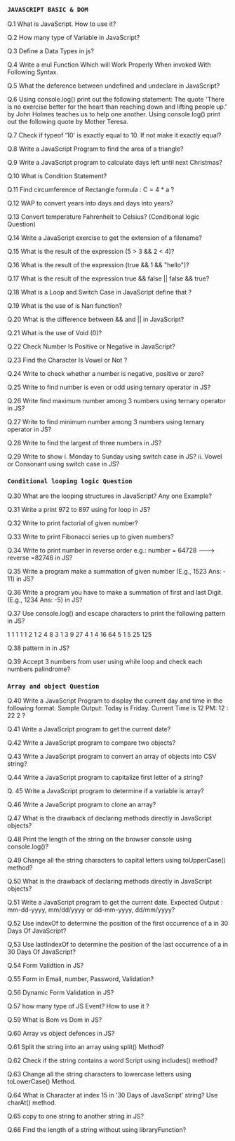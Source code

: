 ### ` JAVASCRIPT BASIC & DOM `

Q.1 What is JavaScript. How to use it?

Q.2 How many type of Variable in JavaScript?

Q.3 Define a Data Types in js?

Q.4 Write a mul Function Which will Work Properly When invoked With Following Syntax.

Q.5 What the deference between undefined and undeclare in JavaScript?

Q.6 Using console.log() print out the following statement: The quote 'There is no exercise
better for the heart than reaching down and lifting people up.' by John Holmes teaches us to
help one another. Using console.log() print out the following quote by Mother Teresa.

Q.7 Check if typeof '10' is exactly equal to 10. If not make it exactly equal?

Q.8 Write a JavaScript Program to find the area of a triangle?

Q.9 Write a JavaScript program to calculate days left until next Christmas?

Q.10 What is Condition Statement?

Q.11 Find circumference of Rectangle formula : C = 4 * a ?

Q.12 WAP to convert years into days and days into years?

Q.13 Convert temperature Fahrenheit to Celsius? (Conditional logic Question)

Q.14 Write a JavaScript exercise to get the extension of a filename?

Q.15 What is the result of the expression (5 > 3 && 2 < 4)?

Q.16 What is the result of the expression (true && 1 && "hello")?

Q.17 What is the result of the expression true && false || false && true?

Q.18 What is a Loop and Switch Case in JavaScript define that ?

Q.19 What is the use of is Nan function?

Q.20 What is the difference between && and || in JavaScript?

Q.21 What is the use of Void (0)?

Q.22 Check Number Is Positive or Negative in JavaScript?

Q.23 Find the Character Is Vowel or Not ?

Q.24 Write to check whether a number is negative, positive or zero?

Q.25 Write to find number is even or odd using ternary operator in JS?

Q.26 Write find maximum number among 3 numbers using ternary operator in JS?

Q.27 Write to find minimum number among 3 numbers using ternary operator in JS? 

Q.28 Write to find the largest of three numbers in JS?

Q.29 Write to show
i. Monday to Sunday using switch case in JS?
ii. Vowel or Consonant using switch case in JS?

### `Conditional looping logic Question`

Q.30 What are the looping structures in JavaScript? Any one Example?

Q.31 Write a print 972 to 897 using for loop in JS?

Q.32 Write to print factorial of given number?

Q.33 Write to print Fibonacci series up to given numbers?

Q.34 Write to print number in reverse order e.g.: number = 64728 ---> reverse =82746 in JS?

Q.35 Write a program make a summation of given number (E.g., 1523 Ans: - 11) in JS?

Q.36 Write a program you have to make a summation of first and last Digit. (E.g., 1234 Ans: -5) in JS?

Q.37 Use console.log() and escape characters to print the following pattern in JS?

1 1 1 1 1
2 1 2 4 8
3 1 3 9 27
4 1 4 16 64
5 1 5 25 125

Q.38  pattern in  in JS?

Q.39 Accept 3 numbers from user using while loop and check each numbers palindrome? 

### `Array and object Question`

Q.40 Write a JavaScript Program to display the current day and time in the following format.
Sample Output: Today is Friday. Current Time is 12 PM: 12 : 22 2 ?

Q.41 Write a JavaScript program to get the current date?

Q.42 Write a JavaScript program to compare two objects?

Q.43 Write a JavaScript program to convert an array of objects into CSV string?

Q.44 Write a JavaScript program to capitalize first letter of a string?

Q. 45 Write a JavaScript program to determine if a variable is array?

Q.46 Write a JavaScript program to clone an array?

Q.47 What is the drawback of declaring methods directly in JavaScript objects?

Q.48 Print the length of the string on the browser console using console.log()?

Q.49 Change all the string characters to capital letters using toUpperCase() method?

Q.50 What is the drawback of declaring methods directly in JavaScript objects?

Q.51 Write a JavaScript program to get the current date. Expected Output : mm-dd-yyyy,
     mm/dd/yyyy or dd-mm-yyyy, dd/mm/yyyy?

Q.52 Use indexOf to determine the position of the first occurrence of a in 30 Days Of
JavaScript?

Q,53 Use lastIndexOf to determine the position of the last occurrence of a in 30 Days Of
JavaScript?

Q.54 Form Validtion in JS?

Q.55 Form in Email, number, Password, Validation?

Q.56 Dynamic Form Validation in JS?

Q.57 how many type of JS Event? How to use it ?

Q.59 What is Bom vs Dom in JS?

Q.60 Array vs object defences in JS?

Q.61 Split the string into an array using split() Method?

Q.62 Check if the string contains a word Script using includes() method?

Q.63 Change all the string characters to lowercase letters using toLowerCase() Method.

Q.64 What is Character at index 15 in ’30 Days of JavaScript’ string? Use charAt() method.

Q.65 copy to one string to another string in JS?

Q.66 Find the length of a string without using libraryFunction?
